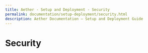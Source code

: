 ```yaml
---
title: Aether - Setup and Deployment - Security
permalink: documentation/setup-deployment/security.html
description: Aether Documentation – Setup and Deployment Guide
---
```


# Security
